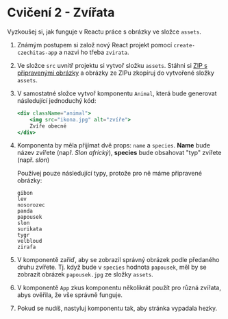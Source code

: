 # Cvičení 2 - Zvířata

Vyzkoušej si, jak funguje v Reactu práce s obrázky ve složce `assets`.

1. Známým postupem si založ nový React projekt pomocí `create-czechitas-app` a nazvi ho třeba `zvirata`.

2. Ve složce `src` uvnitř projektu si vytvoř složku `assets`. Stáhni si [ZIP s připravenými obrázky](https://github.com/Czechitas-React-podklady/React-lekce-05/raw/main/cviceni-02-zvirata/zvirata-podklady.zip) a obrázky ze ZIPu zkopíruj do vytvořené složky `assets`.

3. V samostatné složce vytvoř komponentu `Animal`, která bude generovat následující jednoduchý kód:

	```jsx
	<div className="animal">
		<img src="ikona.jpg" alt="zvíře">
		Zvíře obecné
	</div>
	```

4. Komponenta by měla přijímat dvě props: `name` a `species`. **Name** bude název zvířete (např. *Slon africký*), **species** bude obsahovat "typ" zvířete (např. *slon*)

	Používej pouze následující typy, protože pro ně máme připravené obrázky:

	```
	gibon
	lev
	nosorozec
	panda
	papousek
	slon
	surikata
	tygr
	velbloud
	zirafa
	```

5. V komponentě zařiď, aby se zobrazil správný obrázek podle předaného druhu zvířete. Tj. když bude v `species` hodnota `papousek`, měl by se zobrazit obrázek `papousek.jpg` ze složky `assets`.

6. V komponentě `App` zkus komponentu několikrát použít pro různá zvířata, abys ověřila, že vše správně funguje.

7. Pokud se nudíš, nastyluj komponentu tak, aby stránka vypadala hezky.
